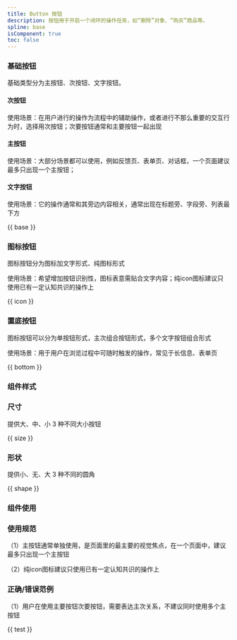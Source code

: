 ```yaml
---
title: Button 按钮
description: 按钮用于开启一个闭环的操作任务，如“删除”对象、“购买”商品等。
spline: base
isComponent: true
toc: false
---
```


### 基础按钮

基础类型分为主按钮、次按钮、文字按钮。

#### 次按钮

使用场景：在用户进行的操作为流程中的辅助操作，或者进行不那么重要的交互行为时，选择用次按钮；次要按钮通常和主要按钮一起出现

#### 主按钮

使用场景：大部分场景都可以使用，例如反馈页、表单页、对话框，一个页面建议最多只出现一个主按钮；

#### 文字按钮

使用场景：它的操作通常和其旁边内容相关，通常出现在标题旁、字段旁、列表最下方

{{ base }}

### 图标按钮

图标按钮分为图标加文字形式、纯图标形式

使用场景：希望增加按钮识别性，图标表意需贴合文字内容；纯icon图标建议只使用已有一定认知共识的操作上

{{ icon }}

### 置底按钮

图标按钮可以分为单按钮形式，主次组合按钮形式，多个文字按钮组合形式

使用场景：用于用户在浏览过程中可随时触发的操作，常见于长信息、表单页

{{ bottom }}

### 组件样式

### 尺寸

提供大、中、小 3 种不同大小按钮

{{ size }}

### 形状

提供小、无、大 3 种不同的圆角

{{ shape }}

### 组件使用

### 使用规范

（1）主按钮通常单独使用，是页面里的最主要的视觉焦点，在一个页面中，建议最多只出现一个主按钮

（2）纯icon图标建议只使用已有一定认知共识的操作上

### 正确/错误范例

（1）用户在使用主要按钮次要按钮，需要表达主次关系，不建议同时使用多个主按钮

{{ test }}
